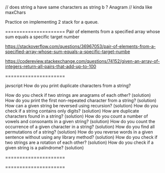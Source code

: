 // does string a have same characters as string b ?   Anagram
// kinda like maxChars



Practice on implementing 2 stack for a queue.


=====================
Pair of elements from a specified array whose sum equals a specific target number

https://stackoverflow.com/questions/36967053/pair-of-elements-from-a-specified-array-whose-sum-equals-a-specific-target-numbe

https://codereview.stackexchange.com/questions/74152/given-an-array-of-integers-return-all-pairs-that-add-up-to-100

=====================

javscript How do you print duplicate characters from a string?



How do you check if two strings are anagrams of each other? (solution)
How do you print the first non-repeated character from a string? (solution)
How can a given string be reversed using recursion? (solution)
How do you check if a string contains only digits? (solution)
How are duplicate characters found in a string? (solution)
How do you count a number of vowels and consonants in a given string? (solution)
How do you count the occurrence of a given character in a string? (solution)
How do you find all permutations of a string? (solution)
How do you reverse words in a given sentence without using any library method? (solution)
How do you check if two strings are a rotation of each other? (solution)
How do you check if a given string is a palindrome? (solution)


=====================




=====================
